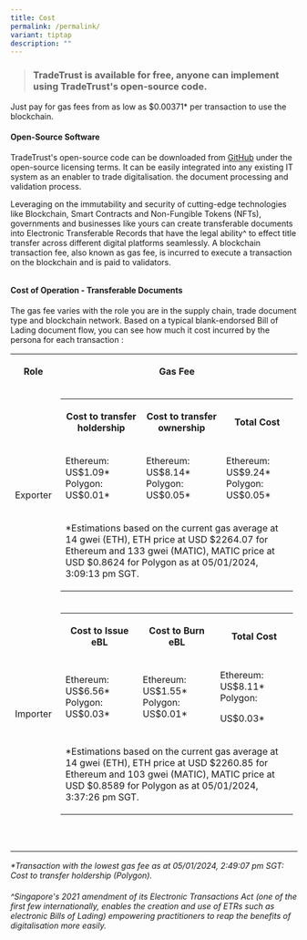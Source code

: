```yaml
---
title: Cost
permalink: /permalink/
variant: tiptap
description: ""
---
```

<blockquote><h3>TradeTrust is available for free, anyone can implement using TradeTrust's open-source code.</h3></blockquote><p></p><p>Just pay for gas fees from as low as $0.00371* per transaction to use the blockchain.</p><p></p><h4><strong>Open-Source Software</strong></h4><p>TradeTrust's open-source code can be downloaded from <a href="https://github.com/TradeTrust/tradetrust-website" rel="noopener noreferrer" target="_blank">GitHub</a> under the open-source licensing terms. It can be easily integrated into any existing IT system as an enabler to trade digitalisation. the document processing and validation process.</p><p></p><p>Leveraging on the immutability and security of cutting-edge technologies like Blockchain, Smart Contracts and Non-Fungible Tokens (NFTs), governments and businesses like yours can create transferable documents into Electronic Transferable Records that have the legal ability^ to effect title transfer across different digital platforms seamlessly. A blockchain transaction fee, also known as gas fee, is incurred to execute a transaction on the blockchain and is paid to validators.</p><h6></h6><h4><strong>Cost of Operation - Transferable Documents</strong></h4><p>The gas fee varies with the role you are in the supply chain, trade document type and blockchain network. Based on a typical blank-endorsed Bill of Lading document flow, you can see how much it cost incurred by the persona for each transaction :</p><table><tbody><tr><th rowspan="1" colspan="1"><p>Role</p></th><th rowspan="1" colspan="2"><p>Gas Fee</p></th></tr><tr><td rowspan="1" colspan="1"><p>Exporter</p></td><td rowspan="1" colspan="2"><table><tbody><tr><th rowspan="1" colspan="1"><p><strong>Cost to transfer holdership</strong></p></th><th rowspan="1" colspan="1"><p><strong>Cost to transfer ownership</strong></p></th><th rowspan="1" colspan="1"><p><strong>Total Cost</strong></p></th></tr><tr><td rowspan="1" colspan="1"><p>Ethereum: US$1.09*<br>Polygon: US$0.01*</p></td><td rowspan="1" colspan="1"><p>Ethereum: US$8.14*<br>Polygon: US$0.05*</p></td><td rowspan="1" colspan="1"><p>Ethereum: US$9.24*<br>Polygon: US$0.05*</p></td></tr><tr><td rowspan="1" colspan="3"><p>*Estimations based on the current gas average at 14 gwei (ETH), ETH price at USD $2264.07 for Ethereum and 133 gwei (MATIC), MATIC price at USD $0.8624 for Polygon as at 05/01/2024, 3:09:13 pm SGT.</p></td></tr></tbody></table></td></tr><tr><td rowspan="1" colspan="1"><p>Importer</p></td><td rowspan="1" colspan="2"><table><tbody><tr><th rowspan="1" colspan="1"><p>Cost to Issue eBL</p></th><th rowspan="1" colspan="1"><p>Cost to Burn eBL</p></th><th rowspan="1" colspan="1"><p>Total Cost</p></th></tr><tr><td rowspan="1" colspan="1"><p>Ethereum: US$6.56*<br>Polygon: US$0.03*</p></td><td rowspan="1" colspan="1"><p>Ethereum: US$1.55*<br>Polygon: US$0.01*</p></td><td rowspan="1" colspan="1"><p>Ethereum: US$8.11*<br>Polygon:</p><p>US$0.03*</p></td></tr><tr><td rowspan="1" colspan="3"><p>*Estimations based on the current gas average at 14 gwei (ETH), ETH price at USD $2260.85 for Ethereum and 103 gwei (MATIC), MATIC price at USD $0.8589 for Polygon as at 05/01/2024, 3:37:26 pm SGT.</p></td></tr></tbody></table></td></tr><tr><td rowspan="1" colspan="1"><p></p></td><td rowspan="1" colspan="1"><p></p></td><td rowspan="1" colspan="1"><p></p></td></tr><tr><td rowspan="1" colspan="1"><p></p></td><td rowspan="1" colspan="1"><p></p></td><td rowspan="1" colspan="1"><p></p></td></tr></tbody></table><p></p><p></p><p><em>*Transaction with the lowest gas fee as at 05/01/2024, 2:49:07 pm SGT: Cost to transfer holdership (Polygon).</em></p><h6><em>^Singapore's 2021 amendment of its Electronic Transactions Act (one of the first few internationally, enables the creation and use of ETRs such as electronic Bills of Lading) empowering practitioners to reap the benefits of digitalisation more easily.</em></h6><p></p>